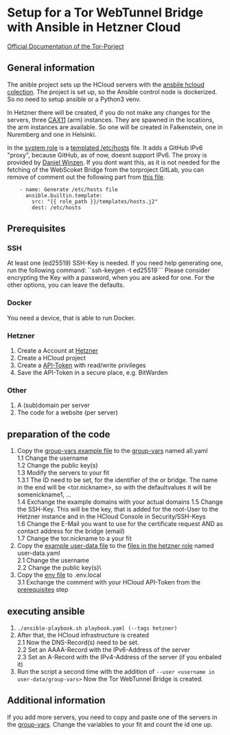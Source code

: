 # Setup for a Tor WebTunnel Bridge with Ansible in Hetzner Cloud
[Official Documentation of the Tor-Porject](https://community.torproject.org/relay/setup/webtunnel/)

## General information
The anible project sets up the HCloud servers with the [ansbile hcloud colection](https://docs.ansible.com/ansible/latest/collections/hetzner/hcloud/index.html).
The project is set up, so the Ansible control node is dockerized. So no need to setup ansible or a Python3 venv.

In Hetzner there will be created, if you do not make any changes for the servers, three [CAX11](https://www.hetzner.com/cloud/) (arm) instances.
They are spawned in the locations, the arm instances are available.
So one will be created in Falkenstein, one in Nuremberg and one in Helsinki.

In the [system role](roles/system) is a [templated /etc/hosts](roles/system/templates/hosts.j2) file.
It adds a GitHub IPv6 "proxy", because GitHub, as of now, doesnt support IPv6.
The proxy is provided by [Daniel Winzen](https://danwin1210.de/github-ipv6-proxy.php).
If you dont want this, as it is not needed for the fetching of the WebScoket Bridge from the torproject GitLab, you can remove of comment out the following part from [this file](roles/system/tasks/general.yaml).
```
    - name: Generate /etc/hosts file
      ansible.builtin.template:
        src: "{{ role_path }}/templates/hosts.j2"
        dest: /etc/hosts
```

## Prerequisites
### SSH
At least one (ed25519) SSH-Key is needed.
If you need help generating one, run the following command:
``ssh-keygen -t ed25519```
Please consider encrypting the Key with a password, when you are asked for one.
For the other options, you can leave the defaults.

### Docker
You need a device, that is able to run Docker.

### Hetzner
1. Create a Account at [Hetzner](https://accounts.hetzner.com/signUp)
2. Create a HCloud project
3. Create a [API-Token](https://docs.hetzner.cloud/#getting-started) with read/write privileges
4. Save the API-Token in a secure place, e.g. BitWarden

### Other
1. A (sub)domain per server
2. The code for a website (per server)

## preparation of the code
1. Copy the [group-vars example file](group-vars/all-example.yaml) to the [group-vars](group-vars) named all.yaml\
    1.1 Change the username\
    1.2 Change the public key(s)\
    1.3 Modify the servers to your fit\
        1.3.1 The ID need to be set, for the identifier of the or bridge. The name in the end will be <tor.nickname><id>, so with the defaultvalues it will be somenickname1, ...\
    1.4 Exchange the example domains with your actual domains
    1.5 Change the SSH-Key. This will be the key, that is added for the root-User to the Hetzner instance and in the HCloud Console in Security/SSH-Keys\
    1.6 Change the E-Mail you want to use for the certificate request AND as contact address for the bridge (email)\
    1.7 Change the tor.nickname to a your fit
2. Copy the [example user-data file](roles/hetzner/files/user-data-example.yaml) to the [files in the hetzner role](roles/hetzner/files) named user-data.yaml\
    2.1 Change the username\
    2.2 Change the public key(s)\
3. Copy the [env file](.env) to .env.local\
    3.1 Exchange the comment with your HCloud API-Token from the [prerequisites](#hetzner) step

## executing ansible
1. ```./ansible-playbook.sh playbook.yaml (--tags hetzner)```
2. After that, the HCloud infrastructure is created\
    2.1 Now the DNS-Record(s) need to be set.\
    2.2 Set an AAAA-Record with the IPv6-Address of the server\
    2.3 Set an A-Record with the IPv4-Address of the server (if you enbaled it)
3. Run the script a second time with the addition of ```--user <username in user-data/group-vars>```
Now the Tor WebTunnel Bridge is created.

## Additional information
If you add more servers, you need to copy and paste one of the servers in the [group-vars](group-vars/all-example.yaml).
Change the variables to your fit and count the id one up.